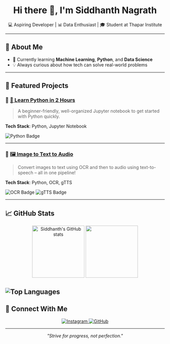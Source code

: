 <h1 align="center">Hi there 👋, I'm Siddhanth Nagrath</h1>
<p align="center">
  💻 Aspiring Developer | 📊 Data Enthusiast | 🎓 Student at Thapar Institute
</p>

---

## 🚀 About Me

- 🌱 Currently learning **Machine Learning**, **Python**, and **Data Science**
- 💡 Always curious about how tech can solve real-world problems

---

## 🌟 Featured Projects

### 🔹 [📘 Learn Python in 2 Hours](https://github.com/siddhanthnagrath1/Learn-python-in-2-hours)
> A beginner-friendly, well-organized Jupyter notebook to get started with Python quickly.

**Tech Stack**: Python, Jupyter Notebook

![Python Badge](https://img.shields.io/badge/-Python-blue?style=for-the-badge&logo=python)

---

### 🔹 [🖼️ Image to Text to Audio](https://github.com/siddhanthnagrath1/MINI_PROJECT_IMAGE-TO-TEXT-TO-AUDIO)
> Convert images to text using OCR and then to audio using text-to-speech – all in one pipeline!

**Tech Stack**: Python, OCR, gTTS

![OCR Badge](https://img.shields.io/badge/-OCR-yellow?style=for-the-badge)
![gTTS Badge](https://img.shields.io/badge/-gTTS-red?style=for-the-badge)

---

## 📈 GitHub Stats

<p align="center">
  <img src="https://github-readme-stats.vercel.app/api?username=siddhanthnagrath1&show_icons=true&theme=radical" alt="Siddhanth's GitHub stats" height="165" />
  <img src="https://github-readme-stats.vercel.app/api/top-langs/?username=siddhanthnagrath1&layout=compact&theme=radical" height="165" />
</p>

![Top Languages](https://github-readme-stats.vercel.app/api/top-langs/?username=siddhanthnagrath1&layout=compact&theme=radical)  
---

## 🔗 Connect With Me

<p align="center">
  <a href="https://www.instagram.com/siddhanthnagrath/" target="_blank">
    <img src="https://img.shields.io/badge/Instagram-%23E4405F.svg?style=for-the-badge&logo=instagram&logoColor=white" alt="Instagram">
  </a>
  <a href="https://github.com/siddhanthnagrath1" target="_blank">
    <img src="https://img.shields.io/badge/GitHub-%2312100E.svg?style=for-the-badge&logo=github&logoColor=white" alt="GitHub">
  </a>
</p>

---

<p align="center"><i>"Strive for progress, not perfection."</i></p>
